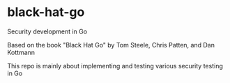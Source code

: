 # black-hat-go
Security development in Go

Based on the book "Black Hat Go" by Tom Steele, Chris Patten, and Dan Kottmann

This repo is mainly about implementing and testing various security testing in Go
